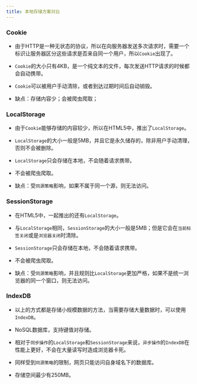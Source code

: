 ```yaml
---
title: 本地存储方案对比
---
```


### Cookie

- 由于HTTP是一种无状态的协议，所以在向服务器发送多次请求时，需要一个标识让服务器区分这些请求是否来自同一个用户，所以`Cookie`出现了。
- `Cookie`的大小只有4KB，是一个纯文本的文件，每次发送HTTP请求的时候都会自动携带。
- `Cookie`可以被用户手动清除，或者到达过期时间后自动销毁。

- 缺点：存储内容少；会被爬虫爬取；

### LocalStorage

- 由于`Cookie`能够存储的内容较少，所以在HTML5中，推出了`LocalStorage`。
- `LocalStorage`的大小一般是5MB，并且它是永久储存的，除非用户手动清理，否则不会被删除。
- `LocalStorage`只会存储在本地，不会随着请求携带。
- 不会被爬虫爬取。

- 缺点：受`同源策略`影响，如果不属于同一个源，则无法访问。

### SessionStorage

- 在HTML5中，一起推出的还有`LocalStorage`。
- 与`LocalStorage`相同，`SessionStorage`的大小一般是5MB；但是它会在`当前标签关闭`或是`浏览器关闭`时清除。
- `SessionStorage`只会存储在本地，不会随着请求携带。
- 不会被爬虫爬取。

- 缺点：受`同源策略`影响，并且规则比`LocalStorage`更加严格，如果不是统一浏览器的同一个窗口，则无法访问。

### IndexDB

- 以上的方式都是存储小规模数据的方法，当需要存储大量数据时，可以使用`IndexDB`。

- NoSQL数据库，支持键值对存储。
- 相对于`同步操作`的`LocalStorage`和`SessionStorage`来说，`异步操作`的`IndexDB`在性能上更好，不会在大量读写时造成浏览器卡死。
- 同样受到`同源策略`的限制，网页只能访问自身域名下的数据库。
- 存储空间最少有250MB。
